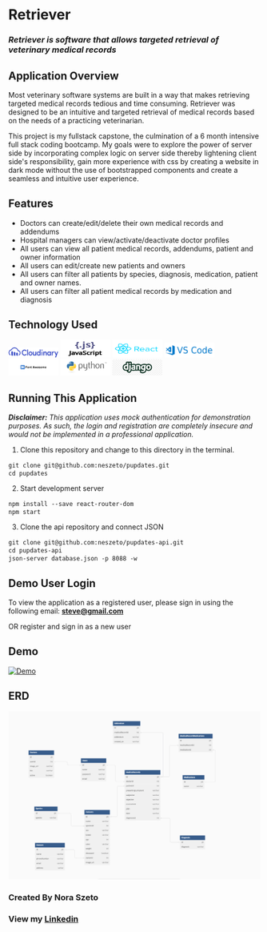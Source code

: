 # Retriever

### *Retriever is software that allows targeted retrieval of veterinary medical records*

## Application Overview
Most veterinary software systems are built in a way that makes retrieving targeted medical records tedious and time consuming. Retriever was designed to be an intuitive and targeted retrieval of medical records based on the needs of a practicing veterinarian. 

This project is my fullstack capstone, the culmination of a 6 month intensive full stack coding bootcamp. My goals were to explore the power of server side by incorporating complex logic on server side thereby lightening client side's responsibility, gain more experience with css by creating a website in dark mode without the use of bootstrapped components and create a seamless and intuitive user experience. 

## Features
* Doctors can create/edit/delete their own medical records and addendums
* Hospital managers can view/activate/deactivate doctor profiles
* All users can view all patient medical records, addendums, patient and owner information
* All users can edit/create new patients and owners
* All users can filter all patients by species, diagnosis, medication, patient and owner names.
* All users can filter all patient medical records by medication and diagnosis

## Technology Used
<img src="./README_images/cloudinary_logo_blue_0720.png" width="100px" />
<img src="./README_images/JavaScript.png" width="100px" height="35px"/>
<img src="./README_images/react.png" width="100px"height="35px"/>
<img src="./README_images/VSCode.png" width="100px"/>
<img src="./README_images/fontawesome.webp" width="100px"/>
<img src="./README_images/python.png" width="100px"/>
<img src="./README_images/django.png" width="100px"/>



## Running This Application

***Disclaimer:** This application uses mock authentication for demonstration purposes. As such, the login and registration are completely insecure and would not be implemented in a professional application.*

1.  Clone this repository and change to this directory in the terminal.
```
git clone git@github.com:neszeto/pupdates.git
cd pupdates
```
2. Start development server
```
npm install --save react-router-dom
npm start
```

3. Clone the api repository and connect JSON
```
git clone git@github.com:neszeto/pupdates-api.git
cd pupdates-api
json-server database.json -p 8088 -w
```

## Demo User Login
To view the application as a registered user, please sign in using the following email: **steve@gmail.com**

OR register and sign in as a new user 

## Demo
<a href="https://www.loom.com/share/1562df223d744ff09c7c28a156e7f367">![Demo](./README_images/demo.gif)</a>

## ERD
<img src="./README_images/ERD.png" />

### Created By Nora Szeto 
### View my <a href="https://www.linkedin.com/in/nora-szeto/" target="_blank">Linkedin</a>

